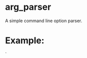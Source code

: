 # arg_parser
A simple command line option parser.

# Example:

`
<?php
    ArgParser::addBool('flag', false);
    ArgParser::addInt('times', 3);
    ArgParser::addFloat('salary', 14000.00);
    ArgParser::addString('c', 'this is comment');

    var_dump(ArgParser::parse());
    var_dump(ArgParser::getArgs());
    var_dump(ArgParser::getOptions());

    $flag = ArgParser::getOption('flag');
    var_dump($flag);
`
